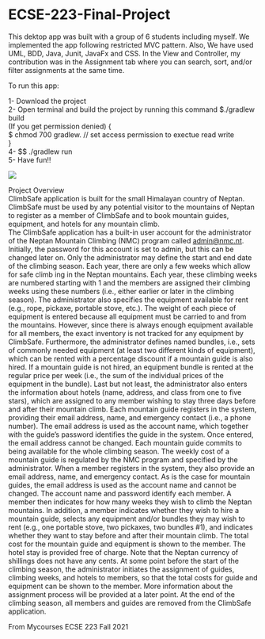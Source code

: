 # ECSE-223-Final-Project
This dektop app was built with a group of 6 students including myself. We implemented the app following restricted MVC pattern. Also, We have used UML, BDD, Java, Junit, JavaFx and CSS. In the View and Controller, my contribution was in the Assignment tab where you can search, sort, and/or filter assignments at the same time.

To run this app:

1- Download the project <br>
2- Open terminal and build the project by running this command $./gradlew build <br>
(If you get permission denied) { <br>
$ chmod 700 gradlew. // set access permission to exectue read write <br>
} <br>
4- $$ ./gradlew run <br>
5- Have fun!! <br>

![](https://drive.google.com/file/d/1Uj67kc6dlO0XGEiiutEfG6k59LGAfqJ7/view?usp=sharing)

Project Overview 
<br /> ClimbSafe application is built for the small Himalayan country of Neptan. ClimbSafe must be
used by any potential visitor to the mountains of Neptan to register as a member of ClimbSafe and to
book mountain guides, equipment, and hotels for any mountain climb.
<br /> The ClimbSafe application has a built-in user account for the administrator of the Neptan Mountain
Climbing (NMC) program called admin@nmc.nt. Initially, the password for this account is set to admin,
but this can be changed later on. Only the administrator may define the start and end date of the
climbing season. Each year, there are only a few weeks which allow for safe climb ing in the Neptan
mountains. Each year, these climbing weeks are numbered starting with 1 and the members are assigned
their climbing weeks using these numbers (i.e., either earlier or later in the climbing season).
The administrator also specifies the equipment available for rent (e.g., rope, pickaxe, portable stove,
etc.). The weight of each piece of equipment is entered because all equipment must be carried to and
from the mountains. However, since there is always enough equipment available for all members, the
exact inventory is not tracked for any equipment by ClimbSafe. Furthermore, the administrator defines
named bundles, i.e., sets of commonly needed equipment (at least two different kinds of equipment),
which can be rented with a percentage discount if a mountain guide is also hired. If a mountain guide is
not hired, an equipment bundle is rented at the regular price per week (i.e., the sum of the individual
prices of the equipment in the bundle). Last but not least, the administrator also enters the information
about hotels (name, address, and class from one to five stars), which are assigned to any member
wishing to stay three days before and after their mountain climb.
Each mountain guide registers in the system, providing their email address, name, and emergency
contact (i.e., a phone number). The email address is used as the account name, which together with the
guide’s password identifies the guide in the system. Once entered, the email address cannot be changed.
Each mountain guide commits to being available for the whole climbing season. The weekly cost of a
mountain guide is regulated by the NMC program and specified by the administrator. When a member
registers in the system, they also provide an email address, name, and emergency contact. As is the case
for mountain guides, the email address is used as the account name and cannot be changed. The account
name and password identify each member. A member then indicates for how many weeks they wish to
climb the Neptan mountains. In addition, a member indicates whether they wish to hire a mountain
guide, selects any equipment and/or bundles they may wish to rent (e.g., one portable stove, two
pickaxes, two bundles #1), and indicates whether they want to stay before and after their mountain
climb. The total cost for the mountain guide and equipment is shown to the member. The hotel stay is
provided free of charge. Note that the Neptan currency of shillings does not have any cents.
At some point before the start of the climbing season, the administrator initiates the assignment of
guides, climbing weeks, and hotels to members, so that the total costs for guide and equipment can be
shown to the member. More information about the assignment process will be provided at a later point.
At the end of the climbing season, all members and guides are removed from the ClimbSafe application.

From Mycourses ECSE 223 Fall 2021
